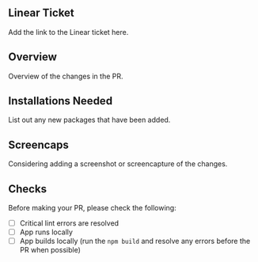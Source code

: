 ## Linear Ticket

Add the link to the Linear ticket here.

## Overview

Overview of the changes in the PR.

## Installations Needed

List out any new packages that have been added.

## Screencaps

Considering adding a screenshot or screencapture of the changes.

## Checks

Before making your PR, please check the following:

- [ ] Critical lint errors are resolved
- [ ] App runs locally
- [ ] App builds locally (run the `npm build` and resolve any errors before the PR when possible)
